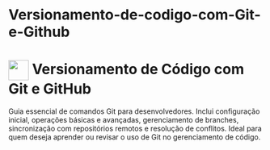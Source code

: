 # Versionamento-de-codigo-com-Git-e-Github
<h1>
    <a href="https://git-scm.com/">
     <img align="center" width="40px" src="https://hermes.digitalinnovation.one/assets/diome/logo-minimized.png"></a>
    <span> Versionamento de Código com Git e GitHub</span>
</h1>

Guia essencial de comandos Git para desenvolvedores. Inclui configuração inicial, operações básicas e avançadas, gerenciamento de branches, sincronização com repositórios remotos e resolução de conflitos. Ideal para quem deseja aprender ou revisar o uso de Git no gerenciamento de código.
